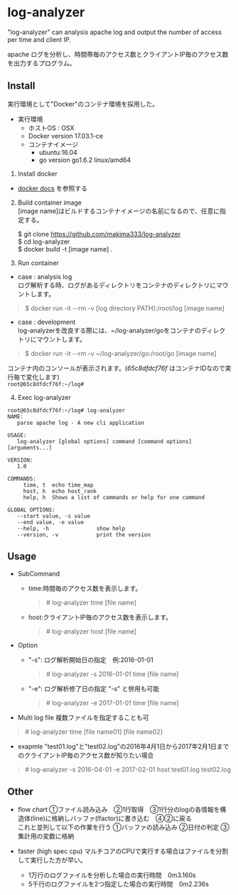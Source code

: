 # log-analyzer

"log-analyzer" can analysis  apache log and output the number of access per time and client IP.

apache ログを分析し、時間帯毎のアクセス数とクライアントIP毎のアクセス数を出力するプログラム。

## Install
実行環境として"Docker"のコンテナ環境を採用した。
* 実行環境
  - ホストOS : OSX
  - Docker version 17.03.1-ce
  - コンテナイメージ
    - ubuntu:16.04
    - go version go1.6.2 linux/amd64


1. Install docker  
  * [docker docs](https://docs.docker.com/engine/installation/)
  を参照する
2. Build container image  
[image name]はビルドするコンテナイメージの名前になるので、任意に指定する。
   >  
   $ git clone https://github.com/makima333/log-analyzer  
   $ cd log-analyzer    
   $ docker build -t [image name] .

3. Run container
  * case : analysis log  
  ログ解析する時、ログがあるディレクトリをコンテナのディレクトリにマウントします。
  > $ docker run -it --rm -v [log directory PATH]:/root/log [image name]

  * case : development  
  log-analyzerを改良する際には、~/log-analyzer/goをコンテナのディレクトリにマウントします。
  > $ docker run -it --rm -v ~/log-analyzer/go:/root/go [image name]

  コンテナ内のコンソールが表示されます。(*65c8dfdcf76f* はコンテナIDなので実行毎で変化します)  
  ``root@65c8dfdcf76f:~/log#  ``

4. Exec log-analyzer

```
root@65c8dfdcf76f:~/log# log-analyzer
NAME:
   parse apache log - A new cli application

USAGE:
   log-analyzer [global options] command [command options] [arguments...]

VERSION:
   1.0

COMMANDS:
     time, t  echo time_map
     host, h  echo host_rank
     help, h  Shows a list of commands or help for one command

GLOBAL OPTIONS:
   --start value, -s value  
   --end value, -e value    
   --help, -h               show help
   --version, -v            print the version  
```

## Usage
* SubCommand
  - time:時間毎のアクセス数を表示します。

    > \# log-analyzer time [file name]

  - host:クライアントIP毎のアクセス数を表示します。

    > \# log-analyzer host [file name]

* Option
  - "-s": ログ解析開始日の指定　例:2016-01-01
    > \# log-analyzer -s 2016-01-01 time [file name]

  - "-e": ログ解析修了日の指定 "-s" と併用も可能
    > \# log-analyzer -e 2017-01-01 time [file name]


 * Multi log file
 複数ファイルを指定することも可
 > \# log-analyzer time [file name01] [file name02]

 * exapmle
 "test01.log"と"test02.log"の2016年4月1日から2017年2月1日までのクライアントIP毎のアクセス数が知りたい場合
 > \# log-analyzer -s 2016-04-01 -e 2017-02-01 host test01.log test02.log

## Other
  * flow chart
  ①ファイル読み込み　②1行取得　③1行分のlogの各情報を構造体(line)に格納しバッファ(lfactor)に書き込む　④②に戻る  
  これと並列して以下の作業を行う
  ①バッファの読み込み ②日付の判定 ③集計用の変数に格納

  * faster (high spec cpu)
  マルチコアのCPUで実行する場合はファイルを分割して実行した方が早い。
    - 1万行のログファイルを分析した場合の実行時間　0m3.160s
    - 5千行のログファイルを2つ指定した場合の実行時間　0m2.236s
